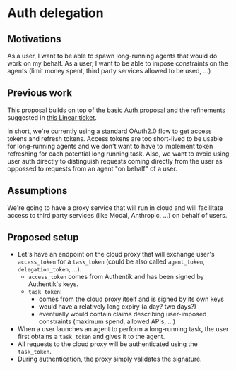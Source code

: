 # Auth delegation

## Motivations

As a user, I want to be able to spawn long-running agents that would do work on my behalf.
As a user, I want to be able to impose constraints on the agents (limit money spent, third party services allowed to be used, ...)

## Previous work

This proposal builds on top of the [basic Auth proposal](./auth.md) and the refinements suggested in [this Linear ticket](https://linear.app/imbue/issue/PROD-672/initial-signup-flow-optional).

In short, we're currently using a standard OAuth2.0 flow to get access tokens and refresh tokens.
Access tokens are too short-lived to be usable for long-running agents and we don't want to have to implement token refreshing for each potential long running task.
Also, we want to avoid using user auth directly to distinguish requests coming directly from the user as oppossed to requests from an agent "on behalf" of a user.

## Assumptions

We're going to have a proxy service that will run in cloud and will facilitate access to third party services (like Modal, Anthropic, ...) on behalf of users.

## Proposed setup

- Let's have an endpoint on the cloud proxy that will exchange user's `access_token` for a `task_token` (could be also called `agent_token`, `delegation_token`, ...).
    - `access_token` comes from Authentik and has been signed by Authentik's keys.
    - `task_token`:
        - comes from the cloud proxy itself and is signed by its own keys
        - would have a relatively long expiry (a day? two days?)
        - eventually would contain claims describing user-imposed constraints (maximum spend, allowed APIs, ...)
- When a user launches an agent to perform a long-running task, the user first obtains a `task_token` and gives it to the agent.
- All requests to the cloud proxy will be authenticated using the `task_token`.
- During authentication, the proxy simply validates the signature.
